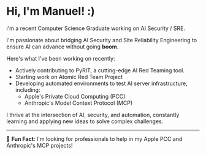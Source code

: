 # Hi, I'm Manuel! :)

i'm a recent Computer Science Graduate working on AI Security / SRE.

I'm passionate about bridging AI Security and Site Reliability Engineering to ensure AI can advance without going **boom**.

Here's what I've been working on recently:

- Actively contributing to PyRIT, a cutting-edge AI Red Teaming tool.
- Starting work on Atomic Red Team Project
- Developing automated environments to test AI server infrastructure, including:
  - Apple's Private Cloud Computing (PCC)
  - Anthropic's Model Context Protocol (MCP)

I thrive at the intersection of AI, security, and automation, constantly learning and applying new ideas to solve complex challenges.

---
 🚀 **Fun Fact**: I'm looking for professionals to help in my Apple PCC and Anthropic's MCP projects!
